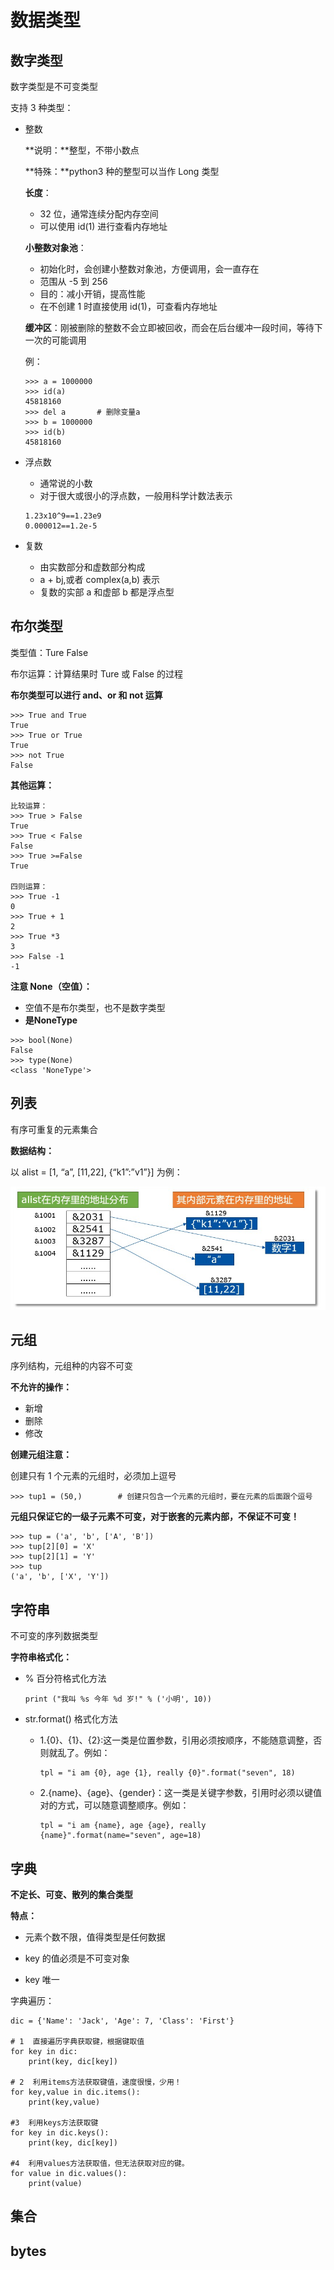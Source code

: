 #  数据类型

## 数字类型

数字类型是不可变类型

支持 3 种类型：

+ 整数

  **说明：**整型，不带小数点

  **特殊：**python3 种的整型可以当作 Long 类型

  **长度**：

  + 32 位，通常连续分配内存空间
  + 可以使用 id(1) 进行查看内存地址

  **小整数对象池**：

  + 初始化时，会创建小整数对象池，方便调用，会一直存在
  + 范围从 -5 到 256
  + 目的：减小开销，提高性能
  + 在不创建 1 时直接使用 id(1)，可查看内存地址

  **缓冲区**：刚被删除的整数不会立即被回收，而会在后台缓冲一段时间，等待下一次的可能调用

  例：

  ```
  >>> a = 1000000
  >>> id(a)
  45818160
  >>> del a       # 删除变量a
  >>> b = 1000000
  >>> id(b)
  45818160
  ```

+ 浮点数

  + 通常说的小数
  + 对于很大或很小的浮点数，一般用科学计数法表示

  ```
  1.23x10^9==1.23e9
  0.000012==1.2e-5
  ```

+ 复数

  +  由实数部分和虚数部分构成 
  +  a + bj,或者 complex(a,b) 表示
  +  复数的实部 a 和虚部 b 都是浮点型  

## 布尔类型

类型值：Ture False

布尔运算：计算结果时 Ture 或 False 的过程

 **布尔类型可以进行 and、or 和 not 运算** 

```
>>> True and True
True
>>> True or True
True
>>> not True
False
```

**其他运算：**

```
比较运算：
>>> True > False
True
>>> True < False
False
>>> True >=False
True

四则运算：
>>> True -1
0
>>> True + 1
2
>>> True *3
3
>>> False -1
-1
```

**注意 None（空值）：**

+  空值不是布尔类型，也不是数字类型 
+  **是NoneType** 

```
>>> bool(None)
False
>>> type(None)
<class 'NoneType'>
```

## 列表

有序可重复的元素集合

**数据结构：**

以  alist = [1, “a”, [11,22], {“k1”:”v1”}]  为例：

![列表](./images/列表.jpg)

## 元组

序列结构，元组种的内容不可变

**不允许的操作：**

+ 新增
+ 删除
+ 修改

**创建元组注意：**

创建只有 1 个元素的元组时，必须加上逗号

```
>>> tup1 = (50,)        # 创建只包含一个元素的元组时，要在元素的后面跟个逗号
```

**元组只保证它的一级子元素不可变，对于嵌套的元素内部，不保证不可变！**

```
>>> tup = ('a', 'b', ['A', 'B'])
>>> tup[2][0] = 'X'
>>> tup[2][1] = 'Y'
>>> tup 
('a', 'b', ['X', 'Y'])
```

## 字符串

不可变的序列数据类型

**字符串格式化：**

+ % 百分符格式化方法 

  ```
  print ("我叫 %s 今年 %d 岁!" % ('小明', 10))
  ```

+ str.format() 格式化方法

  + 1.{0}、{1}、{2}:这一类是位置参数，引用必须按顺序，不能随意调整，否则就乱了。例如：

    ```
    tpl = "i am {0}, age {1}, really {0}".format("seven", 18)
    ```

  + 2.{name}、{age}、{gender}：这一类是关键字参数，引用时必须以键值对的方式，可以随意调整顺序。例如：

    ```
    tpl = "i am {name}, age {age}, really {name}".format(name="seven", age=18)
    ```

## 字典

 **不定长、可变、散列的集合类型** 

**特点：**

+ 元素个数不限，值得类型是任何数据

+ key 的值必须是不可变对象

+ key 唯一

字典遍历：

```
dic = {'Name': 'Jack', 'Age': 7, 'Class': 'First'}

# 1  直接遍历字典获取键，根据键取值
for key in dic:
    print(key, dic[key])

# 2  利用items方法获取键值，速度很慢，少用！
for key,value in dic.items():
    print(key,value)

#3  利用keys方法获取键
for key in dic.keys():
    print(key, dic[key])

#4  利用values方法获取值，但无法获取对应的键。
for value in dic.values():
    print(value)
```





## 集合

## bytes

